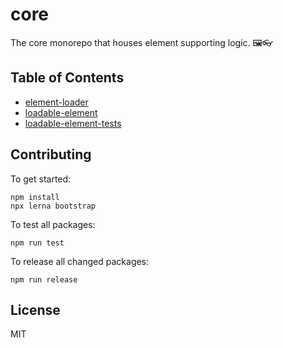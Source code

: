 # core

The core monorepo that houses element supporting logic. 🖼👓

## Table of Contents

- [element-loader](./packages/element-loader)
- [loadable-element](./packages/loadable-element)
- [loadable-element-tests](./packages/loadable-element-tests)

## Contributing

To get started:

```
npm install
npx lerna bootstrap
```

To test all packages:

```
npm run test
```

To release all changed packages:

```
npm run release
```

## License

MIT
